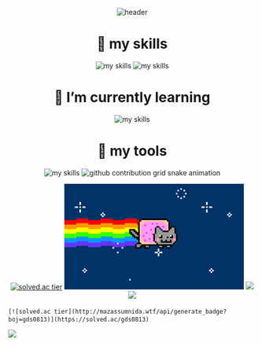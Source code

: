 
<div align="center">

  ![header](https://capsule-render.vercel.app/api?type=waving&color=auto&height=300&section=header&text=jiho_seo&fontSize=70)


  <h1>🌱 my skills</h1>
  <img alt="my skills" src="https://skillicons.dev/icons?theme=light&perline=8&i=py,django,sqlite" /width="300px">
  <img alt="my skills" src="https://skillicons.dev/icons?theme=light&perline=8&i=html,css,bootstrap" /width="300px">
  <h1>🌱 I’m currently learning</h1>
  <img alt="my skills" src="https://skillicons.dev/icons?theme=light&perline=8&i=java,spring,mysql" /width="300px">
  <h1>🌱 my tools</h1>
  <img alt="my skills" src="https://skillicons.dev/icons?theme=light&perline=8&i=vscode,github,gitlab,git" /width="400px">


  <picture>
    <source media="(prefers-color-scheme: dark)" srcset="https://raw.githubusercontent.com/NEU-chaldea/NEU-chaldea/output/github-contribution-grid-snake-dark.svg">
    <source media="(prefers-color-scheme: light)" srcset="https://raw.githubusercontent.com/NEU-chaldea/NEU-chaldea/output/github-contribution-grid-snake.svg">
    <img alt="github contribution grid snake animation" src="https://raw.githubusercontent.com/NEU-chaldea/NEU-chaldea/output/github-contribution-grid-snake.svg">
  </picture>

  [![solved.ac tier](http://mazassumnida.wtf/api/generate_badge?boj=cjsrhd882)](https://solved.ac/cjsrhd882)
  <img height="215" src="https://raw.githubusercontent.com/timkayhou/my-pictures/main/gif/Cat-Nyan-Gif.gif"/>
  <img height="162" src="https://github-readme-stats.vercel.app/api?username=NEU-chaldea&show_icons=true&theme=noctis_minimus"/>
  <img height="162" src="https://github-readme-stats.vercel.app/api/top-langs/?username=NEU-chaldea&layout=compact&theme=tokyonight" />
</div>
  
    [![solved.ac tier](http://mazassumnida.wtf/api/generate_badge?boj=gds0813)](https://solved.ac/gds0813)

<a href="https://solved.ac/profile/cjsrhd882">
    <img height="215" src="http://mazassumnida.wtf/api/generate_badge?boj=cjsrhd882"/>
  </a>
